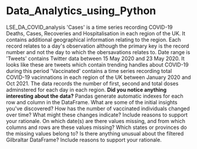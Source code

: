 # Data_Analytics_using_Python
LSE_DA_COVID_analysis
'Cases' is a time series recording COVID-19 Deaths, Cases, Recoveries and Hospitalisation in each region of the UK. It contains additional geographical information relating to the region. Each record relates to a day's observation although the primary key is the record number and not the day to which the obersavations relates to. Date range is 
'Tweets' contains Twitter data between 15 May 2020 and 23 May 2020. It looks like these are tweets which contain  trending handles about COVID-19 during this period
'Vaccinated' contains a time series recording total COVID-19 vacinnations in each region of the UK between January 2020 and Oct 2021. The data records the number of first, second and total doses adminstered for each day in each region. 
**Did you notice anything interesting about the data?**
Pandas generate automatic indexes for each row and column in the DataFrame. 
What are some of the initial insights you've discovered?
How has the number of vaccinated individuals changed over time? What might these changes indicate? Include reasons to support your rationale.
On which date(s) are there values missing, and from which columns and rows are these values missing? Which states or provinces do the missing values belong to?
Is there anything unusual about the filtered Gilbraltar DataFrame? Include reasons to support your rationale.
